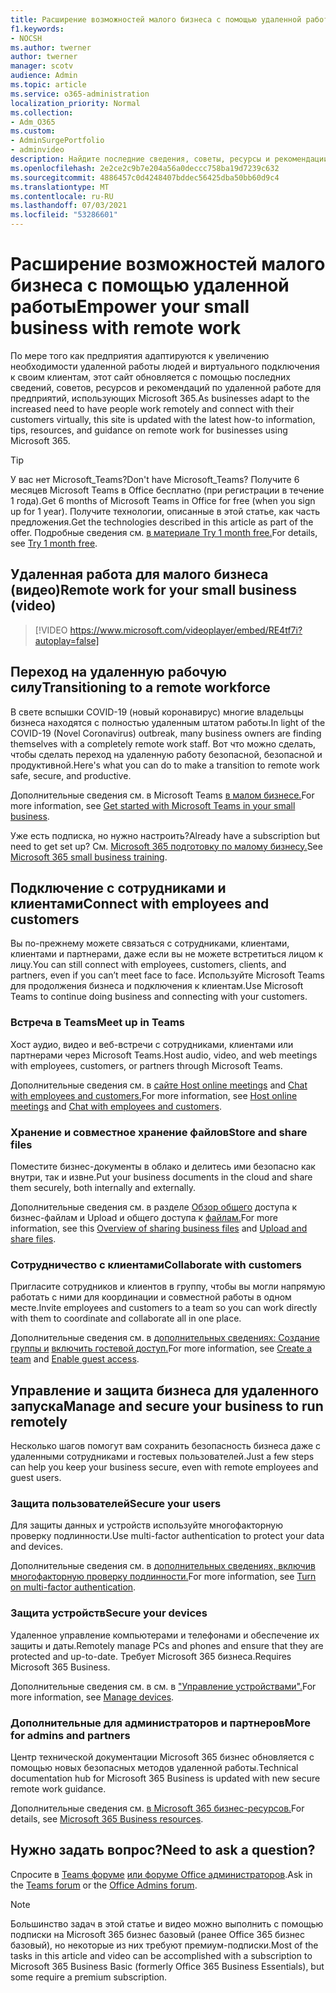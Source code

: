 ```yaml
---
title: Расширение возможностей малого бизнеса с помощью удаленной работы
f1.keywords:
- NOCSH
ms.author: twerner
author: twerner
manager: scotv
audience: Admin
ms.topic: article
ms.service: o365-administration
localization_priority: Normal
ms.collection:
- Adm_O365
ms.custom:
- AdminSurgePortfolio
- adminvideo
description: Найдите последние сведения, советы, ресурсы и рекомендации по удаленной работе для предприятий, использующих Microsoft 365.
ms.openlocfilehash: 2e2ce2c9b7e204a56a0deccc758ba19d7239c632
ms.sourcegitcommit: 4886457c0d4248407bddec56425dba50bb60d9c4
ms.translationtype: MT
ms.contentlocale: ru-RU
ms.lasthandoff: 07/03/2021
ms.locfileid: "53286601"
---
```

# <a name="empower-your-small-business-with-remote-work"></a><span data-ttu-id="a78bf-103">Расширение возможностей малого бизнеса с помощью удаленной работы</span><span class="sxs-lookup"><span data-stu-id="a78bf-103">Empower your small business with remote work</span></span>

<span data-ttu-id="a78bf-104">По мере того как предприятия адаптируются к увеличению необходимости удаленной работы людей и виртуального подключения к своим клиентам, этот сайт обновляется с помощью последних сведений, советов, ресурсов и рекомендаций по удаленной работе для предприятий, использующих Microsoft 365.</span><span class="sxs-lookup"><span data-stu-id="a78bf-104">As businesses adapt to the increased need to have people work remotely and connect with their customers virtually, this site is updated with the latest how-to information, tips, resources, and guidance on remote work for businesses using Microsoft 365.</span></span>

> [!TIP]
> <span data-ttu-id="a78bf-105">У вас нет Microsoft_Teams?</span><span class="sxs-lookup"><span data-stu-id="a78bf-105">Don't have Microsoft_Teams?</span></span> <span data-ttu-id="a78bf-106">Получите 6 месяцев Microsoft Teams в Office бесплатно (при регистрации в течение 1 года).</span><span class="sxs-lookup"><span data-stu-id="a78bf-106">Get 6 months of Microsoft Teams in Office for free (when you sign up for 1 year).</span></span> <span data-ttu-id="a78bf-107">Получите технологии, описанные в этой статье, как часть предложения.</span><span class="sxs-lookup"><span data-stu-id="a78bf-107">Get the technologies described in this article as part of the offer.</span></span> <span data-ttu-id="a78bf-108">Подробные сведения см. [в материале Try 1 month free.](https://aka.ms/SMBTeamsOffer)</span><span class="sxs-lookup"><span data-stu-id="a78bf-108">For details, see [Try 1 month free](https://aka.ms/SMBTeamsOffer).</span></span>

## <a name="remote-work-for-your-small-business-video"></a><span data-ttu-id="a78bf-109">Удаленная работа для малого бизнеса (видео)</span><span class="sxs-lookup"><span data-stu-id="a78bf-109">Remote work for your small business (video)</span></span>

> [!VIDEO https://www.microsoft.com/videoplayer/embed/RE4tf7i?autoplay=false]

## <a name="transitioning-to-a-remote-workforce"></a><span data-ttu-id="a78bf-110">Переход на удаленную рабочую силу</span><span class="sxs-lookup"><span data-stu-id="a78bf-110">Transitioning to a remote workforce</span></span>

<span data-ttu-id="a78bf-111">В свете вспышки COVID-19 (новый коронавирус) многие владельцы бизнеса находятся с полностью удаленным штатом работы.</span><span class="sxs-lookup"><span data-stu-id="a78bf-111">In light of the COVID-19 (Novel Coronavirus) outbreak, many business owners are finding themselves with a completely remote work staff.</span></span> <span data-ttu-id="a78bf-112">Вот что можно сделать, чтобы сделать переход на удаленную работу безопасной, безопасной и продуктивной.</span><span class="sxs-lookup"><span data-stu-id="a78bf-112">Here's what you can do to make a transition to remote work safe, secure, and productive.</span></span>

<span data-ttu-id="a78bf-113">Дополнительные сведения см. в Microsoft Teams [в малом бизнесе.](../../business-video/get-started-teams-small-business.md)</span><span class="sxs-lookup"><span data-stu-id="a78bf-113">For more information, see [Get started with Microsoft Teams in your small business](../../business-video/get-started-teams-small-business.md).</span></span>

<span data-ttu-id="a78bf-114">Уже есть подписка, но нужно настроить?</span><span class="sxs-lookup"><span data-stu-id="a78bf-114">Already have a subscription but need to get set up?</span></span> <span data-ttu-id="a78bf-115">См. [Microsoft 365 подготовку по малому бизнесу.](../../business-video/index.yml)</span><span class="sxs-lookup"><span data-stu-id="a78bf-115">See [Microsoft 365 small business training](../../business-video/index.yml).</span></span>

## <a name="connect-with-employees-and-customers"></a><span data-ttu-id="a78bf-116">Подключение с сотрудниками и клиентами</span><span class="sxs-lookup"><span data-stu-id="a78bf-116">Connect with employees and customers</span></span>

<span data-ttu-id="a78bf-117">Вы по-прежнему можете связаться с сотрудниками, клиентами, клиентами и партнерами, даже если вы не можете встретиться лицом к лицу.</span><span class="sxs-lookup"><span data-stu-id="a78bf-117">You can still connect with employees, customers, clients, and partners, even if you can’t meet face to face.</span></span> <span data-ttu-id="a78bf-118">Используйте Microsoft Teams для продолжения бизнеса и подключения к клиентам.</span><span class="sxs-lookup"><span data-stu-id="a78bf-118">Use Microsoft Teams to continue doing business and connecting with your customers.</span></span>

### <a name="meet-up-in-teams"></a><span data-ttu-id="a78bf-119">Встреча в Teams</span><span class="sxs-lookup"><span data-stu-id="a78bf-119">Meet up in Teams</span></span>

<span data-ttu-id="a78bf-120">Хост аудио, видео и веб-встречи с сотрудниками, клиентами или партнерами через Microsoft Teams.</span><span class="sxs-lookup"><span data-stu-id="a78bf-120">Host audio, video, and web meetings with employees, customers, or partners through Microsoft Teams.</span></span>

<span data-ttu-id="a78bf-121">Дополнительные сведения см. в [сайте Host online meetings](../../business-video/start-and-pin-chats.md) and [Chat with employees and customers.](https://support.microsoft.com/office/chat-with-employees-and-customers-65748808-a403-462c-a6e1-b169e5bc6c92)</span><span class="sxs-lookup"><span data-stu-id="a78bf-121">For more information, see [Host online meetings](../../business-video/start-and-pin-chats.md) and [Chat with employees and customers](https://support.microsoft.com/office/chat-with-employees-and-customers-65748808-a403-462c-a6e1-b169e5bc6c92).</span></span>

### <a name="store-and-share-files"></a><span data-ttu-id="a78bf-122">Хранение и совместное хранение файлов</span><span class="sxs-lookup"><span data-stu-id="a78bf-122">Store and share files</span></span>

<span data-ttu-id="a78bf-123">Поместите бизнес-документы в облако и делитесь ими безопасно как внутри, так и извне.</span><span class="sxs-lookup"><span data-stu-id="a78bf-123">Put your business documents in the cloud and share them securely, both internally and externally.</span></span>

<span data-ttu-id="a78bf-124">Дополнительные сведения см. в разделе [Обзор общего](../../business-video/overview-file-sharing.md) доступа к бизнес-файлам и Upload и общего доступа к [файлам.](https://support.microsoft.com/office/upload-and-share-files-57b669db-678e-424e-b0a0-15d19215cb12)</span><span class="sxs-lookup"><span data-stu-id="a78bf-124">For more information, see this [Overview of sharing business files](../../business-video/overview-file-sharing.md) and [Upload and share files](https://support.microsoft.com/office/upload-and-share-files-57b669db-678e-424e-b0a0-15d19215cb12).</span></span>

### <a name="collaborate-with-customers"></a><span data-ttu-id="a78bf-125">Сотрудничество с клиентами</span><span class="sxs-lookup"><span data-stu-id="a78bf-125">Collaborate with customers</span></span>

<span data-ttu-id="a78bf-126">Пригласите сотрудников и клиентов в группу, чтобы вы могли напрямую работать с ними для координации и совместной работы в одном месте.</span><span class="sxs-lookup"><span data-stu-id="a78bf-126">Invite employees and customers to a team so you can work directly with them to coordinate and collaborate all in one place.</span></span>

<span data-ttu-id="a78bf-127">Дополнительные сведения см. в [дополнительных сведениях: Создание группы и](../../business-video/team-with-guests.md) [включить гостевой доступ.](/MicrosoftTeams/guest-access)</span><span class="sxs-lookup"><span data-stu-id="a78bf-127">For more information, see [Create a team](../../business-video/team-with-guests.md) and [Enable guest access](/MicrosoftTeams/guest-access).</span></span>

## <a name="manage-and-secure-your-business-to-run-remotely"></a><span data-ttu-id="a78bf-128">Управление и защита бизнеса для удаленного запуска</span><span class="sxs-lookup"><span data-stu-id="a78bf-128">Manage and secure your business to run remotely</span></span>

<span data-ttu-id="a78bf-129">Несколько шагов помогут вам сохранить безопасность бизнеса даже с удаленными сотрудниками и гостевых пользователей.</span><span class="sxs-lookup"><span data-stu-id="a78bf-129">Just a few steps can help you keep your business secure, even with remote employees and guest users.</span></span>

### <a name="secure-your-users"></a><span data-ttu-id="a78bf-130">Защита пользователей</span><span class="sxs-lookup"><span data-stu-id="a78bf-130">Secure your users</span></span>

<span data-ttu-id="a78bf-131">Для защиты данных и устройств используйте многофакторную проверку подлинности.</span><span class="sxs-lookup"><span data-stu-id="a78bf-131">Use multi-factor authentication to protect your data and devices.</span></span>

<span data-ttu-id="a78bf-132">Дополнительные сведения см. в [дополнительных сведениях, включив многофакторную проверку подлинности.](../../business-video/turn-on-mfa.md)</span><span class="sxs-lookup"><span data-stu-id="a78bf-132">For more information, see [Turn on multi-factor authentication](../../business-video/turn-on-mfa.md).</span></span>

### <a name="secure-your-devices"></a><span data-ttu-id="a78bf-133">Защита устройств</span><span class="sxs-lookup"><span data-stu-id="a78bf-133">Secure your devices</span></span>

<span data-ttu-id="a78bf-134">Удаленное управление компьютерами и телефонами и обеспечение их защиты и даты.</span><span class="sxs-lookup"><span data-stu-id="a78bf-134">Remotely manage PCs and phones and ensure that they are protected and up-to-date.</span></span> <span data-ttu-id="a78bf-135">Требует Microsoft 365 бизнеса.</span><span class="sxs-lookup"><span data-stu-id="a78bf-135">Requires Microsoft 365 Business.</span></span>

<span data-ttu-id="a78bf-136">Дополнительные сведения см. в см. в ["Управление устройствами".](../../business-video/secure-win-10-pro-devices.md)</span><span class="sxs-lookup"><span data-stu-id="a78bf-136">For more information, see [Manage devices](../../business-video/secure-win-10-pro-devices.md).</span></span>

### <a name="more-for-admins-and-partners"></a><span data-ttu-id="a78bf-137">Дополнительные для администраторов и партнеров</span><span class="sxs-lookup"><span data-stu-id="a78bf-137">More for admins and partners</span></span>

<span data-ttu-id="a78bf-138">Центр технической документации Microsoft 365 бизнес обновляется с помощью новых безопасных методов удаленной работы.</span><span class="sxs-lookup"><span data-stu-id="a78bf-138">Technical documentation hub for Microsoft 365 Business is updated with new secure remote work guidance.</span></span>

<span data-ttu-id="a78bf-139">Дополнительные сведения см. [в Microsoft 365 бизнес-ресурсов.](/microsoft-365/business)</span><span class="sxs-lookup"><span data-stu-id="a78bf-139">For details, see [Microsoft 365 Business resources](/microsoft-365/business).</span></span>

## <a name="need-to-ask-a-question"></a><span data-ttu-id="a78bf-140">Нужно задать вопрос?</span><span class="sxs-lookup"><span data-stu-id="a78bf-140">Need to ask a question?</span></span>

<span data-ttu-id="a78bf-141">Спросите в [Teams форуме](https://answers.microsoft.com/msteams/forum) [или форуме Office администраторов](https://answers.microsoft.com).</span><span class="sxs-lookup"><span data-stu-id="a78bf-141">Ask in the [Teams forum](https://answers.microsoft.com/msteams/forum) or the [Office Admins forum](https://answers.microsoft.com).</span></span>

> [!NOTE]
> <span data-ttu-id="a78bf-142">Большинство задач в этой статье и видео можно выполнить с помощью подписки на Microsoft 365 бизнес базовый (ранее Office 365 бизнес базовый), но некоторые из них требуют премиум-подписки.</span><span class="sxs-lookup"><span data-stu-id="a78bf-142">Most of the tasks in this article and video can be accomplished with a subscription to Microsoft 365 Business Basic (formerly Office 365 Business Essentials), but some require a premium subscription.</span></span>
